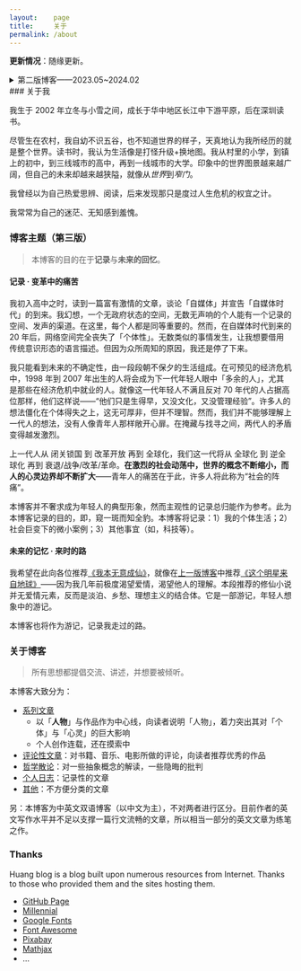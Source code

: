 ```yaml
---
layout:    page
title:     关于
permalink: /about
---
```


**更新情况**：随缘更新。

<details><summary>第二版博客——2023.05~2024.02</summary>
<h3>［原］博客主题</h3> 
<blockquote>人不能忽略自己。</blockquote>
<p>
现代社会矛盾众多，最为凸显的是「资源不均」，体现在：权力、财富、少数群体。有大量的艺术作品在尽全力改变这一现状，当代作品中最具力量的是 <a href="https://www.bilibili.com/video/BV1UW4y1N79w"><i>I Got Smoke</i></a>。但是，本博客并不会致力于解决此类问题——任何有关于分配的问题都要求暴力，而个体的文字不具备任何暴力性。再者，人类拒绝一切非暴力、非奴役的统治。大同世界/乌托邦是不切实际的悖论，仅有矛盾激化下的再分配是可能的。
<p>
</p>
尽管许多前人早已预言工业社会中人的精神状况，但是很少人认识到：我身处预言。被侮辱和损害的人，似乎永远活在文学作品中，似乎永远只是一个无人在乎的概念。人本身越发罕有，人的个性、情感越发趋同——所有人都被忽略，无论是其个性发展，还是思想状况。现在，一个人能被不足半页纸的表格评判，一个人的死亡能被一个轻飘飘的“抑郁症”概括。
<p>
</p>
本博客关注「无人在乎的我」，强调「个体」、「主观性」，分清楚什么属于我、什么强加于我。更广泛地说，本博客在于延缓「人的异化」。
</p>
<h3>［原］关于我</h3>
<blockquote>天才犹如暴风雨：他们顶风而行；令人生畏；使空气清洁。</blockquote>
<p>
尽管确知每个人身上都存在着共性，我却这样折磨自己：“是的，每个人身上都有*或多或少* 相似的缺陷，但是我的缺陷/个性是<b>独一无二</b>的。”我深知独特与否并不能够证明一个人的存在，但在内心深处，我依旧拒绝接受根植于灵魂深处的「常人」。
</p>
<p>
天才——如克尔凯郭尔、维特根斯坦——最令我着迷，他们是毫无争议的唯一的存在：这正是我希望成为的。我毫不讳言：<b>我试图成为天才</b>；尽管天才不是生造出来的，尽管我并不相信自己能够做到，尽管这种宣言使得整个博客沾染上令人作呕的傲慢，我依旧固执己见。
</p>
<p>
毋庸置疑，此类宣言出自于青年时代；我甚至怀疑自己仍旧处于青少年时期——自我主义占据全部心神的时候。之所以这样说，是因为我的心智启蒙是在 18 岁的时候，相比于同龄人要晚很多。此前我从未考虑过任何有关于「死亡」「生活」之类的话题，我从不怀疑自己的切实存在，从不考虑自己今后应当做什么，而是随波逐流。
</p>
<p>
18 岁时，让-雅克·卢梭为我开启了心智之门。从前我一直在门口徘徊，当不得不踏入未知与「不确定性」时，我退缩了。陷入焦虑与悲观之中，沉湎于追寻永恒的问题，我无法负担起任何的责任与「关系」，无法鼓起勇气面对迫在眉睫的困难。
</p>
<p>
我寻求帮助，许多人伸出援手；我只能理解马丁·海德格尔的话语：
</p>
<p>
<blockquote>本真的向死存在可以概括如下：作为个别的「此在」，先行到死，看清楚了丧失「常人」之中的「日常存在」，不再沉陷于「操劳」和「操持」，而是立足于自己的生存筹划种种生存的可能性，面对由「畏」敞开的威胁而确知它自己，因负重而激起热情，解说了「常人」的幻想而更加实际，在「向死存在」中获得自由。</blockquote>
</p>
<p>
所以，我想要成为一个立足于自身的人；如果可能的话，成为一个立足于自身的天才。
</p>
</details>
### 关于我

我生于 2002 年立冬与小雪之间，成长于华中地区长江中下游平原，后在深圳读书。

尽管生在农村，我自幼不识五谷，也不知道世界的样子，天真地认为我所经历的就是整个世界。读书时，我认为生活像是打怪升级+换地图。我从村里的小学，到镇上的初中，到三线城市的高中，再到一线城市的大学。印象中的世界图景越来越广阔，但自己的未来却越来越狭隘，就像从*世界*到*窄门*。

我曾经以为自己热爱思辨、阅读，后来发现那只是度过人生危机的权宜之计。

我常常为自己的迷茫、无知感到羞愧。

### 博客主题（第三版）

>本博客的目的在于**记录**与**未来的回忆**。

#### 记录 · 变革中的痛苦

我初入高中之时，读到一篇富有激情的文章，谈论「自媒体」并宣告「自媒体时代」的到来。我幻想，一个无政府状态的空间，无数无声响的个人能有一个记录的空间、发声的渠道。在这里，每个人都是同等重要的。然而，在自媒体时代到来的 20 年后，网络空间完全丧失了「个体性」。无数类似的事情发生，让我想要借用传统意识形态的语言描述。但因为众所周知的原因，我还是停了下来。

我只能看到未来的不确定性，由一段段朝不保夕的生活组成。在可预见的经济危机中，1998 年到 2007 年出生的人将会成为下一代年轻人眼中「多余的人」，尤其是那些在经济危机中就业的人。就像这一代年轻人不满且反对 70 年代的人占据高位那样，他们这样说——“他们只是生得早，又没文化，又没管理经验”。许多人的想法僵化在个体得失之上，这无可厚非，但并不理智。然而，我们并不能够理解上一代人的想法，没有人像青年人那样敞开心扉。在掩藏与找寻之间，两代人的矛盾变得越发激烈。

上一代人从 闭关锁国 到 改革开放 再到 全球化，我们这一代将从 全球化 到 逆全球化 再到 衰退/战争/改革/革命。**在激烈的社会动荡中，世界的概念不断缩小，而人的心灵边界却不断扩大**——青年人的痛苦在于此，许多人将此称为“社会的阵痛”。

本博客并不奢求成为年轻人的典型形象，然而主观性的记录总归能作为参考。此为本博客记录的目的，即，窥一斑而知全豹。本博客将记录：1）我的个体生活；2）社会巨变下的微小案例；3）其他事宜（如，科技等）。

#### 未来的记忆 · 来时的路

我希望在此向各位推荐[《我本无意成仙》](https://book.qidian.com/info/1036170277/)，就像在[上一版博客](https://xn--29s704loyd.com/old/about/)中推荐[《这个明星来自地球》](https://book.qidian.com/info/1011471481/)——因为我几年前极度渴望爱情，渴望他人的理解。本段推荐的修仙小说并无爱情元素，反而是淡泊、乡愁、理想主义的结合体。它是一部游记，年轻人想象中的游记。

本博客也将作为游记，记录我走过的路。

### 关于博客

> 所有思想都提倡交流、讲述，并想要被倾听。

本博客大致分为：

* [系列文章](./series)
  * 以「**人物**」与作品作为中心线，向读者说明「人物」，着力突出其对「个体」与「心灵」的巨大影响
  * 个人创作连载，还在摸索中
* [评论性文章](./review)：对书籍、音乐、电影所做的评论，向读者推荐优秀的作品
* [哲学散论](./essay)：对一些抽象概念的解读，一些隐晦的批判
* [个人日志](./diary)：记录性的文章
* [其他](./other)：不方便分类的文章

另：本博客为中英文双语博客（以中文为主），不对两者进行区分。目前作者的英文写作水平并不足以支撑一篇行文流畅的文章，所以相当一部分的英文文章为练笔之作。

### Thanks

Huang blog is a blog built upon numerous resources from Internet. Thanks to those who provided them and the sites hosting them.

* [GitHub Page](https://pages.github.com/)
* [Millennial](https://github.com/LeNPaul/Millennial/)
* [Google Fonts](https://fonts.google.com/)
* [Font Awesome](https://fontawesome.com/)
* [Pixabay](https://pixabay.com/)
* [Mathjax](https://www.mathjax.org/)
* …
